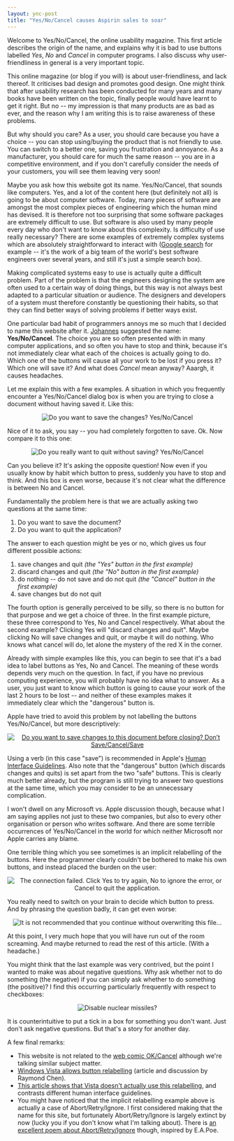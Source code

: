 ```yaml
---
layout: ync-post
title: "Yes/No/Cancel causes Aspirin sales to soar"
---
```


Welcome to Yes/No/Cancel, the online usability magazine. This first article describes the origin of
the name, and explains why it is bad to use buttons labelled *Yes*, *No* and *Cancel* in computer
programs. I also discuss why user-friendliness in general is a very important topic.

This online
magazine (or blog if you will) is about user-friendliness, and lack thereof. It criticises bad
design and promotes good design. One might think that after usability research has been conducted
for many years and many books have been written on the topic, finally people would have learnt to
get it right. But no -- my impression is that many products are as bad as ever, and the reason why I
am writing this is to raise awareness of these problems.

But why should you care? As a user, you
should care because you have a choice -- you can stop using/buying the product that is not friendly
to use. You can switch to a better one, saving you frustration and annoyance. As a manufacturer, you
should care for much the same reason -- you are in a competitive environment, and if you don't
carefully consider the needs of your customers, you will see them leaving very soon!

Maybe you ask
how this website got its name. Yes/No/Cancel, that sounds like computers. Yes, and a lot of the
content here (but definitely not all) is going to be about computer software. Today, many pieces of
software are amongst the most complex pieces of engineering which the human mind has devised. It is
therefore not too surprising that some software packages are extremely difficult to use. But
software is also used by many people every day who don't want to know about this complexity. Is
difficulty of use really necessary? There are some examples of extremely complex systems which are
absolutely straightforward to interact with ([Google search](http://www.google.com) for example --
it's the work of a big team of the world's best software engineers over several years, and still
it's just a simple search box).

Making complicated systems easy to use is actually quite a
difficult problem. Part of the problem is that the engineers designing the system are often used to
a certain way of doing things, but this way is not always best adapted to a particular situation or
audience. The designers and developers of a system must therefore constantly be questioning their
habits, so that they can find better ways of solving problems if better ways exist.

One particular
bad habit of programmers annoys me so much that I decided to name this website after it.
[Johannes](http://www.jhauser.de/) suggested the name: **Yes/No/Cancel**. The choice you are so
often presented with in many computer applications, and so often you have to stop and think, because
it's not immediately clear what each of the choices is actually going to do. Which one of the
buttons will cause all your work to be lost if you press it? Which one will save it? And what does
*Cancel* mean anyway? Aaargh, it causes headaches.

Let me explain this with a few examples. A
situation in which you frequently encounter a Yes/No/Cancel dialog box is when you are trying to
close a document without having saved it. Like
this:

<p style="text-align:
center"><img src="/2007/07/yesnocancel1-en.png" alt="Do you want to save the changes?
Yes/No/Cancel" /></p>

Nice of it to ask, you say -- you had completely forgotten to save. Ok. Now
compare it to this one:

<p style="text-align:
center"><img src="/2007/07/yesnocancel2-en.png" alt="Do you really want to quit without
saving? Yes/No/Cancel" /></p>

Can you believe it? It's asking the opposite question! Now even if you
usually know by habit which button to press, suddenly you have to stop and think. And this box is
even worse, because it's not clear what the difference is between No and Cancel.

Fundamentally the problem here is that we are actually asking two questions at the same time:

1. Do you want to save the document?
2. Do you want to quit the application?

The answer to each question might be yes or no, which gives us four different possible actions:

1. save changes and quit *(the "Yes" button in the first example)*
2. discard changes and quit *(the "No" button in the first example)*
3. do nothing -- do not save and do not quit *(the "Cancel" button in the first example)*
4. save changes but do not quit

The fourth option is generally perceived
to be silly, so there is no button for that purpose and we get a choice of three. In the first
example picture, these three correspond to Yes, No and Cancel respectively. What about the second
example? Clicking Yes will "discard changes and quit". Maybe clicking No will save changes and quit,
or maybe it will do nothing. Who knows what cancel will do, let alone the mystery of the red X in
the corner.

Already with simple examples like this, you can begin to see that it's a bad idea to
label buttons as Yes, No and Cancel. The meaning of these words depends very much on the question.
In fact, if you have no previous computing experience, you will probably have no idea what to
answer. As a user, you just want to know which button is going to cause your work of the last 2
hours to be lost -- and neither of these examples makes it immediately clear which the "dangerous"
button is.

Apple have tried to avoid this problem by not labelling the buttons Yes/No/Cancel, but
more descriptively:

<p
align="center"><a href="/2007/07/yesnocancel3-en.png" title="Do you want to save changes to
this document before closing? Don’t
Save/Cancel/Save"><img src="/2007/07/yesnocancel3-en.png" alt="Do you want to save changes to
this document before closing? Don’t Save/Cancel/Save" /></a></p>

Using a verb (in this case "save") is recommended in Apple's
[Human Interface Guidelines](http://developer.apple.com/documentation/UserExperience/Conceptual/OSXHIGuidelines/).
Also note that the "dangerous" button (which discards changes and quits) is set apart from the two
"safe" buttons. This is clearly much better already, but the program is still trying to answer two
questions at the same time, which you may consider to be an unnecessary complication.</p>

I won't dwell
on any Microsoft vs. Apple discussion though, because what I am saying applies not just to these two
companies, but also to every other organisation or person who writes software. And there are some
terrible occurrences of Yes/No/Cancel in the world for which neither Microsoft nor Apple carries any
blame.

One terrible thing which you see sometimes is an implicit relabelling of the buttons. Here
the programmer clearly couldn't be bothered to make his own buttons, and instead placed the burden
on the user:

<p style="text-align:
center"><img src="/2007/07/yesnocancel4-en.png" alt="The connection failed. Click Yes to try
again, No to ignore the error, or Cancel to quit the application." /></p>

You really need to switch
on your brain to decide which button to press. And by phrasing the question badly, it can get even
worse:

<p style="text-align:
center"><img src="/2007/07/yesnocancel5-en.png" alt="It is not recommended that you continue
without overwriting this file…" /></p>

At this point, I very much hope that you will have run out
of the room screaming. And maybe returned to read the rest of this article. (With a headache.)

You might think that the last example was very contrived, but the point I wanted to make was about
negative questions. Why ask whether not to do something (the negative) if you can simply ask whether
to do something (the positive)? I find this occurring particularly frequently with respect to
checkboxes:

<p style="text-align:
center"><img src="/2007/07/yesnocancel6-en.png" alt="Disable nuclear missiles?" /></p>

It is counterintuitive to put a tick in a box for something you don't want. Just don't ask negative
questions. But that's a story for another day.

A few final remarks:

* This website is not related to the
  [web comic OK/Cancel](http://www.ok-cancel.com/) although we're talking similar subject
  matter.
* [Windows Vista allows button relabelling](http://blogs.msdn.com/oldnewthing/archive/2006/09/11/749489.aspx)
  (article and discussion by Raymond Chen).
* [This article shows that Vista doesn't actually use this relabelling](http://www.user-interface.org/2005/12/23/dialog-boxes/),
  and contrasts different human interface guidelines.
* You might have noticed that the implicit relabelling example above is actually
  a case of Abort/Retry/Ignore. I first considered making that the name for this site, but fortunately
  Abort/Retry/Ignore is largely extinct by now (lucky you if you don't know what I'm talking about).
  There is
  [an excellent poem about Abort/Retry/Ignore](http://www.annoyances.org/exec/show/article09-122)
  though, inspired by E.A.Poe.
